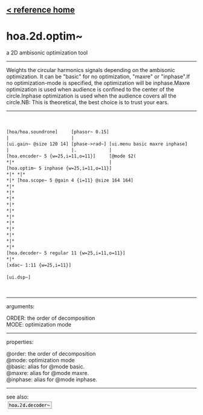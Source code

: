 [< reference home](ceammc_lib.html)
---

# hoa.2d.optim~


a 2D ambisonic optimization tool

---

Weights the circular harmonics signals depending on the ambisonic optimization. It
            can be &#34;basic&#34; for no optimization, &#34;maxre&#34; or &#34;inphase&#34;.If no optimization-mode is specified, the optimization will be inphase.Maxre optimization is used when audience is confined to the center of the
            circle.Inphase optimization is used when the audience covers all the circle.NB: This is theoretical, the best choice is to trust your ears.<br>


---


```


[hoa/hoa.soundrone]     [phasor~ 0.15]
|                       |
[ui.gain~ @size 120 14] [phase->rad~] [ui.menu basic maxre inphase]
|                       |.            |
[hoa.encoder~ 5 {w=25,i=11,o=11}]     [@mode $2(
*|*                                   |
[hoa.optim~ 5 inphase {w=25,i=11,o=11}]
*|* *|*
*|* [hoa.scope~ 5 @gain 4 {i=11} @size 164 164]
*|*
*|*
*|*
*|*
*|*
*|*
*|*
*|*
*|*
*|*
*|*
[hoa.decoder~ 5 regular 11 {w=25,i=11,o=11}]
*|*
[xdac~ 1:11 {w=25,i=11}]

[ui.dsp~]

            
```

---
arguments:

ORDER: the order of decomposition<br>
MODE: optimization
            mode<br>

---
properties:

@order: the order of decomposition<br>
@mode: 
            optimization mode<br>
@basic: alias for @mode basic.<br>
@maxre: alias for @mode maxre.<br>
@inphase: alias for @mode inphase.<br>

---
see also:<br>
[![hoa.2d.decoder~](img/object_hoa.2d.decoder~.png)](hoa.2d.decoder~.html)
